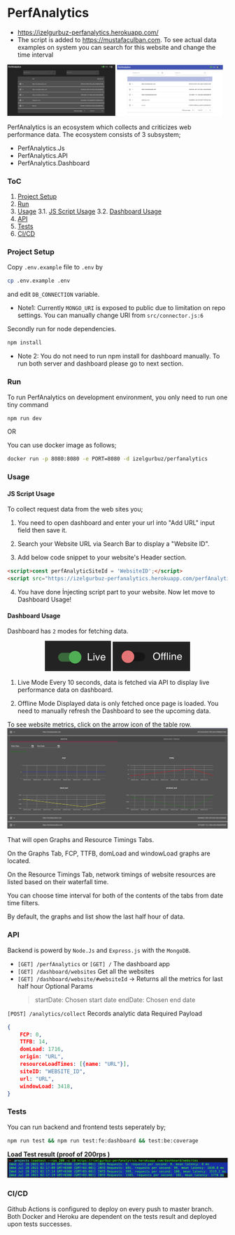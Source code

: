 # PerfAnalytics

- https://izelgurbuz-perfanalytics.herokuapp.com/ 
- The script is added to https://mustafaculban.com. To see actual data examples on system you can search for this website and change the time interval 

<p float="left">
  <img src="images/dark.png?raw=true" width="49%" />
  <img src="images/light.png?raw=true" width="48%" /> 
</p>


PerfAnalytics is an ecosystem which collects and criticizes web performance data. The ecosystem consists
of 3 subsystem;

- PerfAnalytics.Js
- PerfAnalytics.API
- PerfAnalytics.Dashboard

### ToC

1. [Project Setup](#project-setup)
2. [Run](#run)
3. [Usage](#usage)
3.1. [JS Script Usage](#script-usage)
3.2. [Dashboard Usage](#dashboard-usage)
4. [API](#api)
5. [Tests](#tests)
6. [CI/CD](#cicd)

### Project Setup
Copy `.env.example` file to `.env` by 

```bash
cp .env.example .env
```

and edit `DB_CONNECTION` variable.

- Note1: Currently `MONGO_URI` is exposed to public due to limitation on repo settings. You can manually change URI from `src/connector.js:6`

Secondly run for node dependencies.
```bash
npm install
````

- Note 2: You do not need to run npm install for dashboard manually. To run both server and dashboard please go to next section.


### Run

To run PerfAnalytics on development environment, you only need to run one tiny command
```bash
npm run dev
```

OR

You can use docker image as follows;

```bash
docker run -p 8080:8080 -e PORT=8080 -d izelgurbuz/perfanalytics
```
### Usage

#### JS Script Usage

To collect request data from the web sites you;
1. You need to open dashboard and enter your url into "Add URL" input field then save it.

2. Search your Website URL via Search Bar to display a "Website ID".

3. Add below code snippet to your website's Header section.

```html
<script>const perfAnalyticSiteId = 'WebsiteID';</script>
<script src="https://izelgurbuz-perfanalytics.herokuapp.com/perfAnalytics.js"></script>
```
4. You have done İnjecting script part to your website. Now let move to Dashboard Usage!


#### Dashboard Usage

Dashboard has `2` modes for fetching data.
<center>
<p>
  <img src="images/live-switch.png?raw=true" width="30%" />
  <img src="images/offline-switch.png?raw=true" width="35%" /> 
</p>
</center>

1. Live Mode
Every 10 seconds, data is fetched via API to display live performance data on dashboard.

2. Offline Mode
Displayed data is only fetched once page is loaded. You need to manually refresh the Dashboard to see the upcoming data.


To see website metrics, click on the arrow icon of the table row.
<img src="images/opened-content.png?raw=true" width="100%" />

That will open Graphs and Resource Timings Tabs. 

On the Graphs Tab, FCP, TTFB, domLoad and windowLoad graphs are located.

On the Resource Timings Tab, network timings of website resources are listed based on their waterfall time.

You can choose time interval for both of the contents of the tabs from date time filters.

By default, the graphs and list show the last half hour of data.


### API

Backend is powerd by `Node.Js` and `Express.js` with the `MongoDB`.

- `[GET] /perfAnalytics` or `[GET] /`
The dashboard app
- `[GET] /dashboard/websites`
Get all the websites
- `[GET] /dashboard/website/#websiteId` -> Returns all the metrics for last half hour
Optional Params
    > startDate: Chosen start date
    > endDate: Chosen end date


`[POST] /analytics/collect`
Records analytic data
Required Payload

```json
{
    FCP: 0,
    TTFB: 14,
    domLoad: 1716,
    origin: "URL",
    resourceLoadTimes: [{name: "URL"}],
    siteID: "WEBSITE_ID",
    url: "URL",
    windowLoad: 3418,  
}
```

### Tests

You can run backend and frontend tests seperately by;

```bash
npm run test && npm run test:fe:dashboard && test:be:coverage
```

<b>Load Test result (proof of 200rps )</b>
<img src="images/loadtest.png?raw=true" width="100%" />


### CI/CD
Github Actions is configured to deploy on every push to master branch.
Both Docker and Heroku are dependent on the tests result and deployed upon tests successes.
